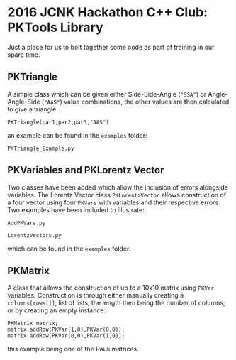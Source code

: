 # 2016 JCNK Hackathon C++ Club: PKTools Library
Just a place for us to bolt together some code as part of training in our spare time.
## PKTriangle
A simple class which can be given either Side-Side-Angle (`"SSA"`) or Angle-Angle-Side (`"AAS"`) value combinations, the other values are then calculated to give a triangle:
```
PKTriangle(par1,par2,par3,"AAS")
```
an example can be found in the `examples` folder:
```
PKTriangle_Example.py
```

## PKVariables and PKLorentz Vector
Two classes have been added which allow the inclusion of errors alongside variables. The Lorentz Vector class `PKLorentzVector` allows construction of a four vector using four `PKVars` with variables and their respective errors. Two examples have been included to illustrate:
```
AddPKVars.py
```
```
LorentzVectors.py
```
which can be found in the `examples` folder.

## PKMatrix
A class that allows the construction of up to a 10x10 matrix using `PKVar` variables. Construction is through either manually creating a `columns[rows[]]`, list of lists, the length then being the number of columns, or by creating an empty instance:
```
PKMatrix matrix;
matrix.addRow(PKVar(1,0),PKVar(0,0));
matrix.addRow(PKVar(0,0),PKVar(1,0));
```
this example being one of the Pauli matrices.
